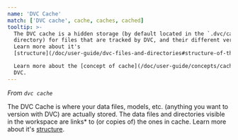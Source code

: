```yaml
---
name: 'DVC Cache'
match: ['DVC cache', cache, caches, cached]
tooltip: >-
  The DVC cache is a hidden storage (by default located in the `.dvc/cache`
  directory) for files that are tracked by DVC, and their different versions.
  Learn more about it's
  [structure](/doc/user-guide/dvc-files-and-directories#structure-of-the-cache-directory).

  Learn more about the [concept of cache](/doc/user-guide/concepts/cache) in
  DVC.
---
```


_From `dvc cache`_

The DVC Cache is where your data files, models, etc. (anything you want to
version with DVC) are actually stored. The data files and directories visible in
the <abbr>workspace</abbr> are links\* to (or copies of) the ones in cache.
Learn more about it's
[structure](/doc/user-guide/dvc-files-and-directories#structure-of-the-cache-directory).
